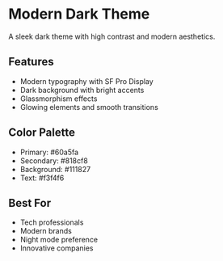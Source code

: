 # Modern Dark Theme

A sleek dark theme with high contrast and modern aesthetics.

## Features
- Modern typography with SF Pro Display
- Dark background with bright accents
- Glassmorphism effects
- Glowing elements and smooth transitions

## Color Palette
- Primary: #60a5fa
- Secondary: #818cf8
- Background: #111827
- Text: #f3f4f6

## Best For
- Tech professionals
- Modern brands
- Night mode preference
- Innovative companies

